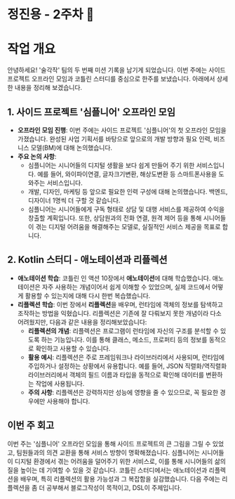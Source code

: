 # 정진용 - 2주차 🚀

# 작업 개요
안녕하세요! '술각작' 팀의 두 번째 미션 기록을 남기게 되었습니다. 이번 주에는 사이드 프로젝트 오프라인 모임과 코틀린 스터디를 중심으로 한주를 보냈습니다. 아래에서 상세한 내용을 정리해 보겠습니다.

## 1. 사이드 프로젝트 '심플니어' 오프라인 모임
- **오프라인 모임 진행**: 이번 주에는 사이드 프로젝트 '심플니어'의 첫 오프라인 모임을 가졌습니다. 완성된 사업 기획서를 바탕으로 앞으로의 개발 방향과 필요 인력, 비즈니스 모델(BM)에 대해 논의했습니다.
- **주요 논의 사항**:
  - 심플니어는 시니어들의 디지털 생활을 보다 쉽게 만들어 주기 위한 서비스입니다. 예를 들어, 와이파이연결, 글자크기변환, 해상도변환 등 스마트폰사용을 도와주는 서비스입니다.
  - 개발, 디자인, 마케팅 등 앞으로 필요한 인력 구성에 대해 논의했습니다. 백엔드, 디자이너 1명씩 더 구할 것 같습니다.
  - 심플니어는 시니어들에게 구독 형태로 상담 및 대행 서비스를 제공하여 수익을 창출할 계획입니다. 또한, 상담원과의 전화 연결, 원격 제어 등을 통해 시니어들이 겪는 디지털 어려움을 해결해주는 모델로, 실질적인 서비스 제공을 목표로 합니다.

## 2. Kotlin 스터디 - 애노테이션과 리플렉션
- **애노테이션 학습**: 코틀린 인 액션 10장에서 **애노테이션**에 대해 학습했습니다. 애노테이션은 자주 사용하는 개념이어서 쉽게 이해할 수 있었으며, 실제 코드에서 어떻게 활용할 수 있는지에 대해 다시 한번 복습했습니다.
- **리플렉션 학습**: 이번 장에서 **리플렉션**을 배우며, 런타임에 객체의 정보를 탐색하고 조작하는 방법을 익혔습니다. 리플렉션은 기존에 잘 다뤄보지 못한 개념이라 다소 어려웠지만, 다음과 같은 내용을 정리해보았습니다:
  - **리플렉션의 개념**: 리플렉션은 프로그램이 런타임에 자신의 구조를 분석할 수 있도록 하는 기능입니다. 이를 통해 클래스, 메소드, 프로퍼티 등의 정보를 동적으로 확인하고 사용할 수 있습니다.
  - **활용 예시**: 리플렉션은 주로 프레임워크나 라이브러리에서 사용되며, 런타임에 주입하거나 설정하는 상황에서 유용합니다. 예를 들어, JSON 직렬화/역직렬화 라이브러리에서 객체의 필드 이름과 타입을 동적으로 확인해 데이터를 변환하는 작업에 사용됩니다.
  - **주의 사항**: 리플렉션은 강력하지만 성능에 영향을 줄 수 있으므로, 꼭 필요한 경우에만 사용해야 합니다.

## 이번 주 회고
이번 주는 '심플니어' 오프라인 모임을 통해 사이드 프로젝트의 큰 그림을 그릴 수 있었고, 팀원들과의 의견 교환을 통해 서비스 방향이 명확해졌습니다. 심플니어는 시니어들이 디지털 환경에서 겪는 어려움을 덜어주기 위한 서비스로, 이를 통해 시니어들의 삶의 질을 높이는 데 기여할 수 있을 것 같습니다. 코틀린 스터디에서는 애노테이션과 리플렉션을 배우며, 특히 리플렉션의 활용 가능성과 그 복잡함을 실감했습니다. 다음 주에는 리플렉션을 좀 더 공부해서 블로그작성이 목적이고, DSL이 주제입니다.

